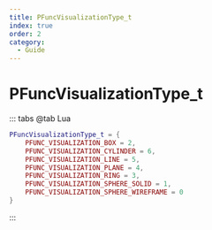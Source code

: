 ```yaml
---
title: PFuncVisualizationType_t
index: true
order: 2
category:
  - Guide
---
```


# PFuncVisualizationType_t
::: tabs
@tab Lua
```lua
PFuncVisualizationType_t = {
    PFUNC_VISUALIZATION_BOX = 2,
    PFUNC_VISUALIZATION_CYLINDER = 6,
    PFUNC_VISUALIZATION_LINE = 5,
    PFUNC_VISUALIZATION_PLANE = 4,
    PFUNC_VISUALIZATION_RING = 3,
    PFUNC_VISUALIZATION_SPHERE_SOLID = 1,
    PFUNC_VISUALIZATION_SPHERE_WIREFRAME = 0
}
```
:::